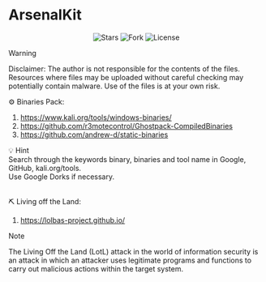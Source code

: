 # ArsenalKit

<p align="center"> 
      <img src="https://img.shields.io/github/stars/0xHaskar/ArsenalKit.svg" alt="Stars">
      <img src="https://img.shields.io/github/forks/0xHaskar/ArsenalKit.svg" alt="Fork">
      <img src="https://img.shields.io/github/license/0xHaskar/ArsenalKit.svg" alt="License">
</p>

> [!Warning]
> Disclaimer:
> The author is not responsible for the contents of the files. Resources where files may be uploaded without careful checking may potentially contain malware. Use of the files is at your own risk.

⚙️ Binaries Pack:  <br>
1. https://www.kali.org/tools/windows-binaries/ <br>
2. https://github.com/r3motecontrol/Ghostpack-CompiledBinaries <br>
3. https://github.com/andrew-d/static-binaries <br>

💡 Hint <br>
Search through the keywords binary, binaries and tool name in Google, GitHub, kali.org/tools. <br>
Use Google Dorks if necessary.  <br>
<br>

⛏️ Living off the Land:  <br>
1. https://lolbas-project.github.io/ <br>
> [!NOTE]
> The Living Off the Land (LotL) attack in the world of information security is an attack in which an attacker uses legitimate programs and functions to carry out malicious actions within the target system.
